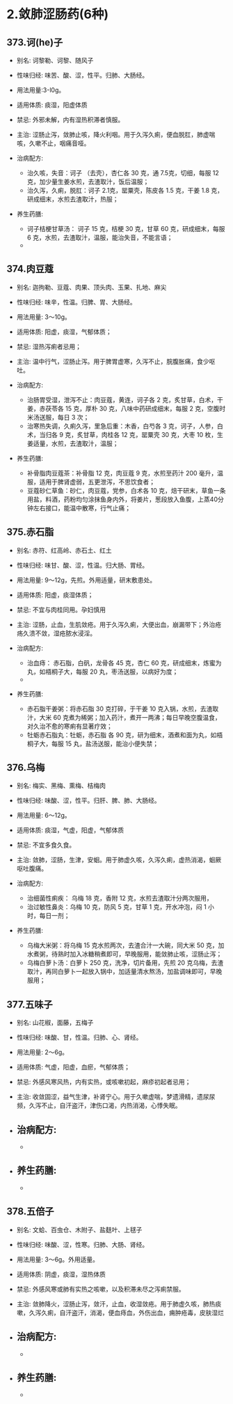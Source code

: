 # 2.敛肺涩肠药(6种)



## 373.诃(he)子

- 别名: 诃黎勒、诃黎、随风子
- 性味归经: 味苦、酸、涩，性平。归肺、大肠经。
- 用法用量:3-l0g。
- 适用体质: 痰湿，阳虚体质
- 禁忌: 外邪未解，内有湿热积滞者慎服。

- 主治: 涩肠止泻，敛肺止咳，降火利咽。用于久泻久痢，便血脱肛，肺虚喘咳，久嗽不止，咽痛音哑。
- 治病配方: 
  - 治久咳，失音：诃子 （去壳），杏仁各 30 克，通 7.5克，切细，每服 12 克，加少量生姜水煎，去渣取汁，饭后温服；
  - 治久泻，久痢，脱肛：诃子 2.1克，罂粟壳，陈皮各 1.5 克，干姜 1.8 克，研成细末，水煎去渣取汁，热服；
  
- 养生药膳: 
  - 诃子桔梗甘草汤： 诃子 15 克，桔梗 30 克，甘草 60 克，研成细末，每服 6 克，水煎，去渣取汁，温服，能治失音，不能言语；
  - 


## 374.肉豆蔻

- 别名: 迦拘勒、豆蔻、肉果、顶头肉、玉果、扎地、麻尖
- 性味归经: 味辛，性温。归脾、胃、大肠经。
- 用法用量: 3～10g。
- 适用体质: 阳虚，痰湿，气郁体质；
- 禁忌: 湿热泻痢者忌用；

- 主治: 温中行气，涩肠止泻。用于脾胃虚寒，久泻不止，脘腹胀痛，食少呕吐。
- 治病配方: 
  - 治肠胃受湿，泄泻不止：肉豆蔻，黄连，诃子各 2 克，炙甘草，白术，干姜，赤茯苓各 15 克，厚朴  30 克，八味中药研成细末，每服  2 克，空腹时米汤送服，每日 3 次；
  - 治寒热失调，久痢久泻，里急后重：木香，白芍各 3 克，诃子，人参，白术，当归各 9 克，炙甘草，肉桂各 12 克，罂粟壳 30 克，大枣 10 枚，生姜适量，水煎，去渣取汁，温服；
  
- 养生药膳: 
  - 补骨脂肉豆蔻茶：补骨脂 12 克，肉豆蔻 9 克，水煎至药汁 200 毫升，温服，适用于脾肾虚弱，五更泄泻，不思饮食者；
  - 豆蔻砂仁草鱼：砂仁，肉豆蔻，党参，白术各 10 克，焙干研末，草鱼一条用盐，料酒，药粉均匀涂抹鱼身内外，将姜片，葱段放入鱼腹，上蒸40分钟左右接口，能温中散寒，行气止痛；


## 375.赤石脂

- 别名: 赤符、红高岭、赤石土、红土
- 性味归经: 味甘、酸、涩，性温。归大肠、胃经。
- 用法用量: 9～12g，先煎。外用适量，研末敷患处。
- 适用体质: 阳虚，痰湿体质；
- 禁忌: 不宜与肉桂同用。孕妇慎用

- 主治: 涩肠，止血，生肌敛疮。用于久泻久痢，大便出血，崩漏带下；外治疮疡久溃不敛，湿疮脓水浸淫。
- 治病配方: 
  - 治血痔： 赤石脂，白矾，龙骨各 45 克，杏仁 60 克，研成细末，炼蜜为丸，如梧桐子大，每服 20 丸，枣汤送服，以病好为度；
  - 
  
- 养生药膳: 
  - 赤石脂干姜粥：将赤石脂 30 克打碎，于干姜 10 克入锅，水煎，去渣取汁，大米 60 克煮为稀粥；加入药汁，煮开一两沸；每日早晚空腹温食，对久治不愈的寒痢有显著疗效；
  - 牡蛎赤石脂丸：牡蛎，赤石脂 各 90 克，研为细末，酒煮和面为丸，如梧桐子大，每服 15 丸，盐汤送服，能治小便失禁；


## 376.乌梅
- 别名: 梅实、黑梅、熏梅、桔梅肉
- 性味归经: 味酸、涩，性平。归肝、脾、肺、大肠经。
- 用法用量: 6～12g。
- 适用体质: 痰湿，气虚，阳虚，气郁体质
- 禁忌: 不宜多食久食。

- 主治: 敛肺，涩肠，生津，安蛔。用于肺虚久咳，久泻久痢，虚热消渴，蛔厥呕吐腹痛。
- 治病配方: 
  - 治细菌性痢疾： 乌梅 18 克，香附 12 克，水煎去渣取汁分两次服用，
  - 治过敏性鼻炎：乌梅 10 克，防风 5 克，甘草 1 克，开水冲泡，闷 1 小时，每日一剂；
  
- 养生药膳: 
  - 乌梅大米粥：将乌梅 15 克水煎两次，去渣合汁一大碗，同大米 50 克，加水煮粥，待熟时加入冰糖稍煮即可，早晚服用，能敛肺止咳，涩肠止泻；
  - 乌梅白萝卜汤：白萝卜 250 克，洗净，切片备用，先煎 20 克乌梅，去渣取汁，再同白萝卜一起放入锅中，加适量清水熬汤，加盐调味即可，早晚服用；


## 377.五味子

- 别名: 山花椒，面藤，五梅子
- 性味归经: 味酸、甘，性温。归肺、心、肾经。
- 用法用量: 2～6g。
- 适用体质: 气虚，阳虚，血瘀，气郁体质；
- 禁忌: 外感风寒风热，内有实热，或咳嗽初起，麻疹初起者忌用；

- 主治: 收敛固涩，益气生津，补肾宁心。用于久嗽虚喘，梦遗滑精，遗尿尿频，久泻不止，自汗盗汗，津伤口渴，内热消渴，心悸失眠。

- 治病配方: 
  - 
  - 
  
- 养生药膳: 
  - 
  - 


## 378.五倍子

- 别名: 文蛤、百虫仓、木附子、盐麸叶、上毬子
- 性味归经: 味酸、涩，性寒。归肺、大肠、肾经。
- 用法用量: 3～6g。外用适量。
- 适用体质: 阴虚，痰湿，湿热体质
- 禁忌: 外感风寒或肺有实热之咳嗽，以及积滞未尽之泻痢禁服。

- 主治: 敛肺降火，涩肠止泻，敛汗，止血，收湿敛疮。用于肺虚久咳，肺热痰嗽，久泻久痢，自汗盗汗，消渴，便血痔血，外伤出血，痈肿疮毒，皮肤湿烂
- 治病配方: 
  - 
  - 
  
- 养生药膳: 
  - 
  - 





